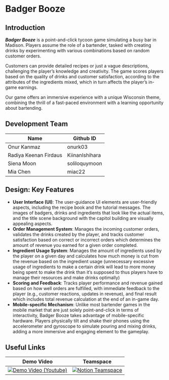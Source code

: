 # Badger Booze

## Introduction
***Badger Booze*** is a point-and-click tycoon game simulating a busy bar in Madison. Players assume the role of a bartender, tasked with creating drinks by experimenting with various combinations based on random customer orders.

Customers can provide detailed recipes or just a vague descriptions, challenging the player’s knowledge and creativity. The game scores players based on the quality of drinks and customer satisfaction, according to the attributes of the ingredients mixed, which in turn affects the player’s in-game earnings.

Our game offers an immersive experience with a unique Wisconsin theme, combining the thrill of a fast-paced environment with a learning opportunity about bartending.

## Development Team
|Name|Github ID|
|--------|--------|
|Onur Kanmaz|onurk03|
|Radiya Keenan Firdaus|KiinanIshihara|
|Siena Moon|soliloquymoon|
|Mia Chen|miac22|

## Design: Key Features
- **User Interface (UI)**: The user-guidance UI elements are user-friendly aspects, including the recipe book and the tutorial messages. The images of badgers, drinks and ingredients that look like the actual items, and the title scene background with the capitol building are visually appealing aspects.
- **Order Management System**: Manages the incoming customer orders, validates the drinks created by the player, and tracks customer satisfaction based on correct or incorrect orders which determines the amount of revenue you earned for a given order completed.
- **Ingredient Usage System**: Manages the amount of ingredients used by the player on a given day and calculates how much money is cut from the revenue based on the ingredient usage (unnecessary excessive usage of ingredients to make a certain drink will lead to more money being spent to make the drink than it’s supposed to thus players have to manage their resources and make drinks optimally)
- **Scoring and Feedback**: Tracks player performance and revenue gained based on how well orders are fulfilled, with immediate feedback to the player (e.g., customer reactions, updates in revenue), and final result which includes total revenue calculation at the end of an in-game day.
- **Mobile-specific Mechanism**: Unlike most bartender games in the mobile market that are just solely point-and-click in terms of interactivity, Badger Booze takes advantage of mobile-specific hardware. Players physically tilt and shake their phones using the accelerometer and gyroscope to simulate pouring and mixing drinks, adding a more immersive and engaging element to the gameplay.

## Useful Links
|Demo Video|Teamspace|
|:---:|:---:|
|[![Demo Video (Youtube)](https://img.shields.io/badge/YouTube-FF0000?style=for-the-badge&logo=youtube&logoColor=white)](https://youtu.be/kLHpw8CCvw8?si=rHVo4uXaVmfuHzp3)|[![Notion Teamspace](https://img.shields.io/badge/Notion-000000?style=for-the-badge&logo=notion&logoColor=white)](https://grandiose-dead-45e.notion.site/Badger-Booze-Teamspace-1a0441d60927806c971ec06da9d9f5f1)